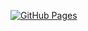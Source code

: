 [![GitHub Pages](https://img.shields.io/static/v1?label=GitHub+Pages&message=+&color=brightgreen&logo=github)](https://directkidman.github.io/hugoblog)

